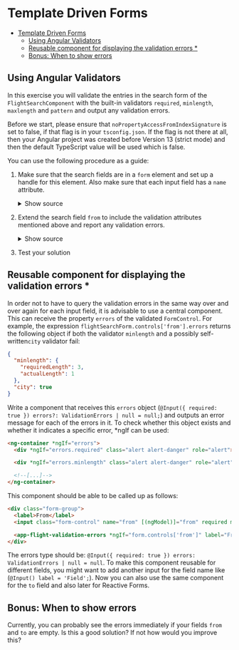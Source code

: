 # Template Driven Forms

- [Template Driven Forms](#template-driven-forms)
  - [Using Angular Validators](#using-angular-validators)
  - [Reusable component for displaying the validation errors \*](#reusable-component-for-displaying-the-validation-errors-)
  - [Bonus: When to show errors](#bonus-when-to-show-errors)

## Using Angular Validators

In this exercise you will validate the entries in the search form of the `FlightSearchComponent` with the built-in validators `required`, `minlength`, `maxlength` and `pattern` and output any validation errors.

Before we start, please ensure that `noPropertyAccessFromIndexSignature` is set to false, if that flag is in your `tsconfig.json`. If the flag is not there at all, then your Angular project was created before Version 13 (strict mode) and then the default TypeScript value will be used which is false.

You can use the following procedure as a guide:

1. Make sure that the search fields are in a `form` element and set up a handle for this element. Also make sure that each input field has a `name` attribute.

   <details>
   <summary>Show source</summary>
   <p>

   ```html
   <form #flightSearchForm="ngForm">
     [...]
     <input name="from" [(ngModel)]="from" [...] />
     [...]
     <input name="to" [(ngModel)]="to" [...] />
     [...]
   </form>
   ```

   </p>
   </details>

2. Extend the search field `from` to include the validation attributes mentioned above and report any validation errors.

   <details>
   <summary>Show source</summary>
   <p>

   ```html
   <input name="from" [(ngModel)]="from" required minlength="3" maxlength="15" pattern="[a-zA-ZäöüÄÖÜß ]*" />

   <pre *ngIf="flightSearchForm.controls['from']">{{ flightSearchForm.controls['from'].errors | json }}</pre>

   [...]
   <div *ngIf="flightSearchForm.controls['from']?.hasError('minlength')" class="text-danger">... minlength ...</div>
   [...]
   ```

   </p>
   </details>

3. Test your solution

## Reusable component for displaying the validation errors \*

In order not to have to query the validation errors in the same way over and over again for each input field, it is advisable to use a central component. This can receive the property `errors` of the validated `FormControl`. For example, the expression `flightSearchForm.controls['from'].errors` returns the following object if both the validator `minlength` and a possibly self-written`city` validator fail:

```json
{
  "minlength": {
    "requiredLength": 3,
    "actualLength": 1
  },
  "city": true
}
```

Write a component that receives this `errors` object (`@Input({ required: true }) errors?: ValidationErrors | null = null;`) and outputs an error message for each of the errors in it. To check whether this object exists and whether it indicates a specific error, \*ngIf can be used:

```html
<ng-container *ngIf="errors">
  <div *ngIf="errors.required" class="alert alert-danger" role="alert">This field is required.</div>

  <div *ngIf="errors.minlength" class="alert alert-danger" role="alert">This field is too short.</div>

  <!--[...]-->
</ng-container>
```

This component should be able to be called up as follows:

```html
<div class="form-group">
  <label>From</label>
  <input class="form-control" name="from" [(ngModel)]="from" required minlength="3" />

  <app-flight-validation-errors *ngIf="form.controls['from']" label="From" [errors]="form.controls['from'].errors" />
</div>
```

The errors type should be: `@Input({ required: true }) errors: ValidationErrors | null = null`. To make this component reusable for different fields, you might want to add another input for the field name like (`@Input() label = 'Field';`). Now you can also use the same component for the `to` field and also later for Reactive Forms.

## Bonus: When to show errors

Currently, you can probably see the errors immediately if your fields `from` and `to` are empty. Is this a good solution? If not how would you improve this?
